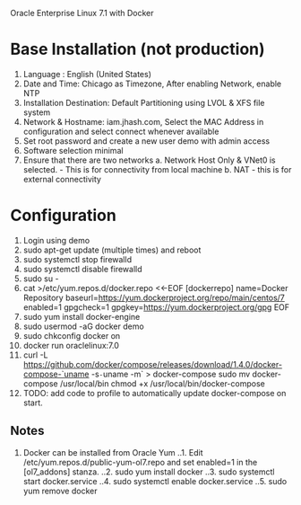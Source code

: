 Oracle Enterprise Linux 7.1 with Docker

# Base Installation (not production)

1. Language : English (United States)
2. Date and Time: Chicago as Timezone, After enabling Network, enable NTP
3. Installation Destination: Default Partitioning using LVOL & XFS file system
4. Network & Hostname: iam.jhash.com, Select the MAC Address in configuration and select connect whenever available
5. Set root password and create a new user demo with admin access
6. Software selection minimal
7. Ensure that there are two networks
   a. Network Host Only & VNet0 is selected. - This is for connectivity from local machine
   b. NAT - this is for external connectivity

# Configuration

1. Login using demo
2. sudo apt-get update (multiple times) and reboot
3. sudo systemctl stop firewalld
4. sudo systemctl disable firewalld
10. sudo su -
11. cat >/etc/yum.repos.d/docker.repo <<-EOF
 [dockerrepo]
 name=Docker Repository
 baseurl=https://yum.dockerproject.org/repo/main/centos/7
 enabled=1
 gpgcheck=1
 gpgkey=https://yum.dockerproject.org/gpg
 EOF
12. sudo yum install docker-engine
13. sudo usermod -aG docker demo
14. sudo chkconfig docker on
15. docker run oraclelinux:7.0
16. curl -L https://github.com/docker/compose/releases/download/1.4.0/docker-compose-`uname -s`-`uname -m` > docker-compose
sudo mv docker-compose /usr/local/bin
chmod +x /usr/local/bin/docker-compose
17. TODO: add code to profile to automatically update docker-compose on start.

## Notes

1. Docker can be installed from Oracle Yum
..1. Edit /etc/yum.repos.d/public-yum-ol7.repo and set enabled=1 in the [ol7_addons] stanza.
..2. sudo yum install docker
..3. sudo systemctl start docker.service
..4. sudo systemctl enable docker.service
..5. sudo yum remove docker
